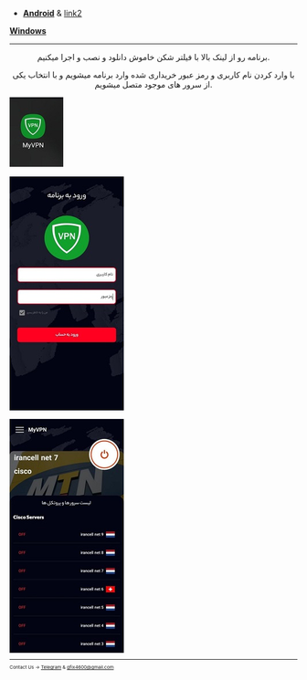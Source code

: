 

* [**Android**](https://uplnk.com/f/134a0565/my_vpn_1.9.0.apk) & [link2](https://www.mediafire.com/file/tkjuj75v8gh8s5q/MY+VPN+1.9.0.apk/file)

[**Windows**](http://uplnk.com/f/f99ba404/my_vpn.windows.zip)

_____________________________________________________
<center> 
        <p>
 برنامه رو از لینک بالا با فیلتر شکن خاموش دانلود و نصب و اجرا میکنیم.

با وارد کردن نام کاربری و رمز عبور خریداری شده وارد برنامه میشویم و با انتخاب یکی از سرور های موجود متصل میشویم.
        </p>
</center>


![alt text](myvpn/my1.jpg "Title")<small>

![alt text](myvpn/my2.jpg "Title")<small>

![alt text](myvpn/my3.jpg "Title")<small>

________________________________________

Contact Us → [Telegram](http://t.me/fastfixgsm) & [gfix4600@gmail.com](mailto:gfix4600@gmail.com)   
